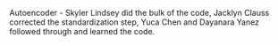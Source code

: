 Autoencoder - Skyler Lindsey did the bulk of the code, Jacklyn Clauss corrected the standardization step, Yuca Chen and Dayanara Yanez followed through and learned the code.
